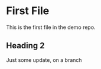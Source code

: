 # First File 

This is the first file in the demo repo. 

## Heading 2

Just some update, on a branch 